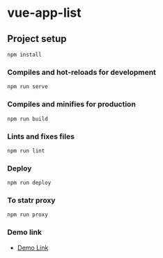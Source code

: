 # vue-app-list

## Project setup
```
npm install
```

### Compiles and hot-reloads for development
```
npm run serve
```

### Compiles and minifies for production
```
npm run build
```

### Lints and fixes files
```
npm run lint
```

### Deploy
```
npm run deploy
```

### To statr proxy
```
npm run proxy
```

### Demo link
 - [Demo Link](https://sergiy-fartushniak.github.io/vue-app-vacancy/)
